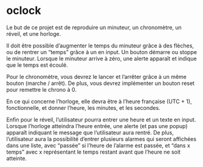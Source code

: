 # oclock

Le but de ce projet est de reproduire un minuteur, un chronomètre, un réveil, et une
horloge.

Il doit être possible d’augmenter le temps du minuteur grâce à des flèches, ou de rentrer
un “temps” grâce à un en input. Un bouton démarre ou stoppe le minuteur. Lorsque le
minuteur arrive à zéro, une alerte apparaît et indique que le temps est écoulé.

Pour le chronomètre, vous devrez le lancer et l’arrêter grâce à un même bouton (marche
/ arrêt). De plus, vous devrez implémenter un bouton reset pour remettre le chrono à 0.

En ce qui concerne l’horloge, elle devra être à l’heure française (UTC + 1), fonctionnelle,
et donner l’heure, les minutes, et les secondes.

Enfin pour le réveil, l’utilisateur pourra entrer une heure et un texte en input. Lorsque
l’horloge atteindra l’heure entrée, une alerte (et pas une popup) apparaît indiquant le
message que l’utilisateur aura rentré. De plus, l’utilisateur aura la possibilité d’entrer
plusieurs alarmes qui seront affichées dans une liste, avec “passée” si l’heure de
l’alarme est passée, et “dans x temps” avec x représentant le temps restant avant que
l’heure ne soit atteinte.
